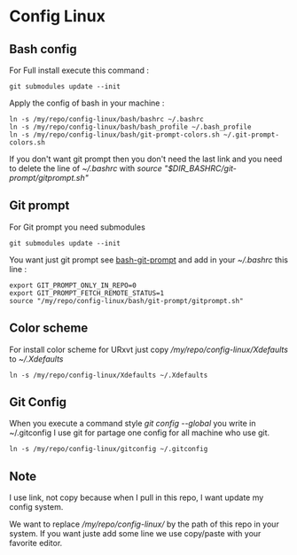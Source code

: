 Config Linux
============


Bash config
-----------

For Full install execute this command :

```
git submodules update --init
```

Apply the config of bash in your machine :
```
ln -s /my/repo/config-linux/bash/bashrc ~/.bashrc
ln -s /my/repo/config-linux/bash/bash_profile ~/.bash_profile
ln -s /my/repo/config-linux/bash/git-prompt-colors.sh ~/.git-prompt-colors.sh
```

If you don't want git prompt then you don't need the last link and you need to delete the line of _~/.bashrc_ with *source "$DIR_BASHRC/git-prompt/gitprompt.sh"*

Git prompt
----------

For Git prompt you need submodules
```
git submodules update --init
```

You want just git prompt see [bash-git-prompt](https://github.com/magicmonty/bash-git-prompt) and add in your _~/.bashrc_ this line :
```
export GIT_PROMPT_ONLY_IN_REPO=0
export GIT_PROMPT_FETCH_REMOTE_STATUS=1
source "/my/repo/config-linux/bash/git-prompt/gitprompt.sh"
```

Color scheme
------------

For install color scheme for URxvt just copy _/my/repo/config-linux/Xdefaults_ to _~/.Xdefaults_
```
ln -s /my/repo/config-linux/Xdefaults ~/.Xdefaults
```

Git Config
----------

When you execute a command style _git config --global_ you write in ~/.gitconfig
I use git for partage one config for all machine who use git.
```
ln -s /my/repo/config-linux/gitconfig ~/.gitconfig
```

Note
----

I use link, not copy because when I pull in this repo, I want update my config system.


We want to replace _/my/repo/config-linux/_ by the path of this repo in your system. If you want juste add some line we use copy/paste with your favorite editor.

